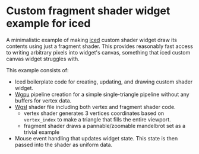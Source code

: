 # Custom fragment shader widget example for iced

A minimalistic example of making [iced](https://iced.rs/) custom shader widget draw its contents using just a fragment shader. This provides reasonably fast access to writing arbitrary pixels into widget's canvas, something that iced custom canvas widget struggles with.

This example consists of:
- Iced boilerplate code for creating, updating, and drawing custom shader widget.
- [Wgpu](https://wgpu.rs/) pipeline creation for a simple single-triangle pipeline without any buffers for vertex data.
- [Wgsl](https://www.w3.org/TR/WGSL/) shader file including both vertex and fragment shader code.
    - vertex shader generates 3 vertices coordinates based on `vertex_index` to make a triangle that fills the entire viewport.
    - fragment shader draws a pannable/zoomable mandelbrot set as a trivial example
- Mouse event handling that updates widget state. This state is then passed into the shader as uniform data.
